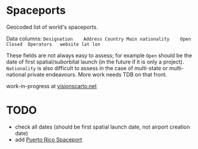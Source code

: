 Spaceports
==========

Geocoded list of world's spaceports.

Data columns:
`Designation	Address	Country	Main nationality	Open	Closed	Operators	website	lat	lon`

These fields are not always easy to assess; for example `Open` should be the date of first spatial/suborbital launch (in the future if it is only a project). `Nationality` is also difficult to assess in the case of multi-state or multi-national private endeavours. More work needs TDB on that front.



work-in-progress at [visionscarto.net](http://visionscarto.net/spatioports)


# TODO

- check all dates (should be first spatial launch date, not airport creation date)
- add [Puerto Rico Spaceport](http://langkasa-norul.blogspot.no/2013_09_01_archive.html)
